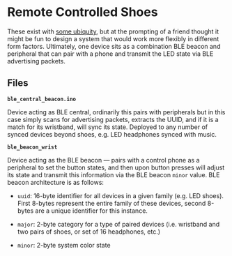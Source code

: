 # Remote Controlled Shoes

These exist with [some ubiquity](https://www.amazon.com/s?k=led+shoes+with+remote&ref=nb_sb_noss), but at the prompting of a friend thought it might
be fun to design a system that would work more flexibly in different form 
factors. Ultimately, one device sits as a combination BLE beacon and peripheral that can pair with a phone and transmit the LED state via BLE 
advertising packets. 

## Files

**`ble_central_beacon.ino`**

Device acting as BLE central, ordinarily this pairs with peripherals but in this case simply scans for advertising packets, extracts the UUID, and if it is a match for its wristband, will sync its state. Deployed to any number of synced devices beyond shoes, e.g. LED headphones synced with music.

**`ble_beacon_wrist`**

Device acting as the BLE beacon &mdash; pairs with a control phone as a peripheral to set the button states, and then upon button presses will adjust its state and transmit this information via the BLE beacon `minor` value. BLE beacon architecture is as follows:

* `uuid`: 16-byte identifier for all devices in a given family (e.g. LED shoes). First 8-bytes represent the entire family of these devices, second 8-bytes are a unique identifier for this instance.

* `major`: 2-byte category for a type of paired devices (i.e. wristband and two pairs of shoes, or set of 16 headphones, etc.)

* `minor`: 2-byte system color state
